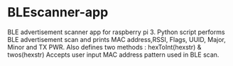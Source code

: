# BLEscanner-app
BLE advertisement scanner app for raspberry pi 3.
Python script performs BLE advertisement scan and prints MAC address,RSSI, Flags, UUID, Major, Minor and TX PWR.
Also defines two methods : hexToInt(hexstr) & twos(hexstr)
Accepts user input MAC address pattern used in BLE scan.
